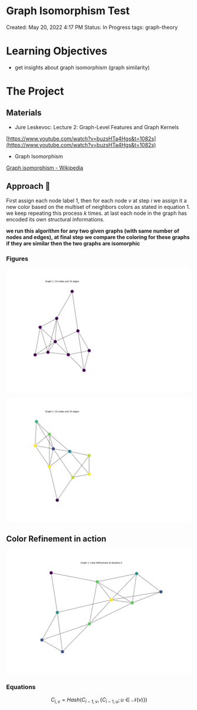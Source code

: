 # Graph Isomorphism Test

Created: May 20, 2022 4:17 PM
Status: In Progress
tags: graph-theory

# Learning Objectives

- get insights about graph isomorphism (graph similarity)

# The Project

## Materials

- Jure Leskevoc: Lecture 2: Graph-Level Features and Graph Kernels

[https://www.youtube.com/watch?v=buzsHTa4Hgs&t=1082s](https://www.youtube.com/watch?v=buzsHTa4Hgs&t=1082s)

- Graph Isomorphism

[Graph isomorphism - Wikipedia](https://en.wikipedia.org/wiki/Graph_isomorphism)

## Approach 📝

First assign each node label 1, then for each node $v$ at step $i$ we assign it a new color based on the multiset of neighbors colors as stated in equation 1. we keep repeating this process $k$ times. at last each node in the graph has encoded its own structural informations.

**we run this algorithm for any two given graphs (with same number of nodes and edges), at final step we compare the coloring for these graphs if they are similar then the two graphs are isomorphic** 

### Figures

![graph1_before_color_refinement.png](figures/graph1_before_color_refinement.png)

![graph1_after_color_refinement.png](figures/graph1_after_color_refinement.png)

## Color Refinement in action
![g1_color_refinement.gif](figures/g1_color_refinement.gif)


### Equations

$$
C_{i,v} = Hash(C_{i-1, v}, \{C_{i-1, u}; u \in \mathcal{N}(v)\})
$$
